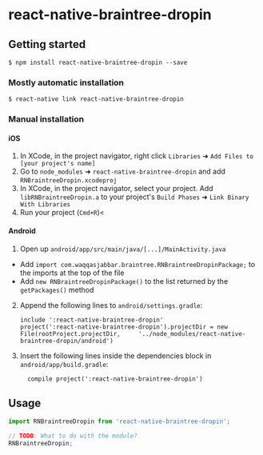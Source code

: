 
# react-native-braintree-dropin

## Getting started

`$ npm install react-native-braintree-dropin --save`

### Mostly automatic installation

`$ react-native link react-native-braintree-dropin`

### Manual installation


#### iOS

1. In XCode, in the project navigator, right click `Libraries` ➜ `Add Files to [your project's name]`
2. Go to `node_modules` ➜ `react-native-braintree-dropin` and add `RNBraintreeDropin.xcodeproj`
3. In XCode, in the project navigator, select your project. Add `libRNBraintreeDropin.a` to your project's `Build Phases` ➜ `Link Binary With Libraries`
4. Run your project (`Cmd+R`)<

#### Android

1. Open up `android/app/src/main/java/[...]/MainActivity.java`
  - Add `import com.waqqasjabbar.braintree.RNBraintreeDropinPackage;` to the imports at the top of the file
  - Add `new RNBraintreeDropinPackage()` to the list returned by the `getPackages()` method
2. Append the following lines to `android/settings.gradle`:
  	```
  	include ':react-native-braintree-dropin'
  	project(':react-native-braintree-dropin').projectDir = new File(rootProject.projectDir, 	'../node_modules/react-native-braintree-dropin/android')
  	```
3. Insert the following lines inside the dependencies block in `android/app/build.gradle`:
  	```
      compile project(':react-native-braintree-dropin')
  	```


## Usage
```javascript
import RNBraintreeDropin from 'react-native-braintree-dropin';

// TODO: What to do with the module?
RNBraintreeDropin;
```
  